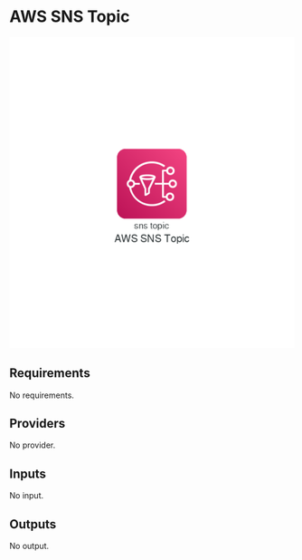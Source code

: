 # AWS SNS Topic

![AWS SNS Topic](aws_sns_topic.png)

## Requirements

No requirements.

## Providers

No provider.

## Inputs

No input.

## Outputs

No output.

